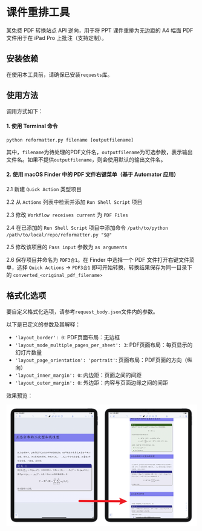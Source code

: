 # 课件重排工具

某免费 PDF 转换站点 API 逆向，用于将 PPT 课件重排为无边距的 A4 幅面 PDF 文件用于在 iPad Pro 上批注（支持定制）。

## 安装依赖

在使用本工具前，请确保已安装`requests`库。

## 使用方法

调用方式如下：

#### 1. 使用 Terminal 命令

```
python reformatter.py filename [outputfilename]
```

其中，`filename`为待处理的PDF文件名，`outputfilename`为可选参数，表示输出文件名。如果不提供`outputfilename`，则会使用默认的输出文件名。

#### 2. 使用 macOS Finder 中的 PDF 文件右键菜单（基于 Automator 应用）

2.1 新建 `Quick Action` 类型项目

2.2 从 `Actions` 列表中检索并添加 `Run Shell Script` 项目

2.3 修改 `Workflow receives current` 为 `PDF Files`

2.4 在已添加的 `Run Shell Script` 项目中添加命令 `/path/to/python /path/to/local/repo/reformatter.py "$@"`

2.5 修改该项目的 `Pass input` 参数为 `as arguments`

2.6 保存项目并命名为 `PDF3合1`。在 Finder 中选择一个 PDF 文件打开右键文件菜单，选择 `Quick Actions` -> `PDF3合1` 即可开始转换，转换结果保存为同一目录下的 `converted_<original_pdf_filename>`

## 格式化选项

要自定义格式化选项，请参考`request_body.json`文件内的参数。

以下是已定义的参数及其解释：

- `'layout_border': 0`: PDF页面布局：无边框
- `'layout_mode_multiple_pages_per_sheet': 3`: PDF页面布局：每页显示的幻灯片数量
- `'layout_page_orientation': 'portrait'`: 页面布局：PDF页面的方向（纵向）
- `'layout_inner_margin': 0`: 内边距：页面之间的间距
- `'layout_outer_margin': 0`: 外边距：内容与页面边缘之间的间距

效果预览：

![](./example.png)
